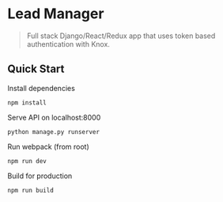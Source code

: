 # Lead Manager

> Full stack Django/React/Redux app that uses token based authentication with Knox.

## Quick Start

Install dependencies
```
npm install
```
Serve API on localhost:8000
```
python manage.py runserver
```
Run webpack (from root)
```
npm run dev
```
Build for production
```
npm run build
```
